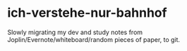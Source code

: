 # ich-verstehe-nur-bahnhof

Slowly migrating my dev and study notes from Joplin/Evernote/whiteboard/random pieces of paper, to git.
